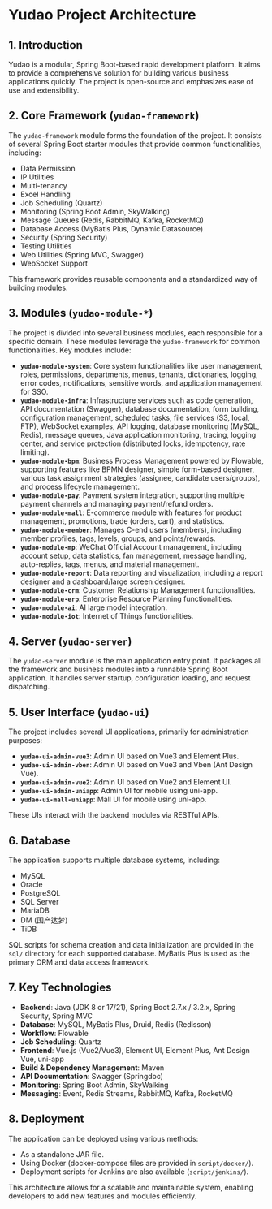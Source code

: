 # Yudao Project Architecture

## 1. Introduction

Yudao is a modular, Spring Boot-based rapid development platform. It aims to provide a comprehensive solution for building various business applications quickly. The project is open-source and emphasizes ease of use and extensibility.

## 2. Core Framework (`yudao-framework`)

The `yudao-framework` module forms the foundation of the project. It consists of several Spring Boot starter modules that provide common functionalities, including:

*   Data Permission
*   IP Utilities
*   Multi-tenancy
*   Excel Handling
*   Job Scheduling (Quartz)
*   Monitoring (Spring Boot Admin, SkyWalking)
*   Message Queues (Redis, RabbitMQ, Kafka, RocketMQ)
*   Database Access (MyBatis Plus, Dynamic Datasource)
*   Security (Spring Security)
*   Testing Utilities
*   Web Utilities (Spring MVC, Swagger)
*   WebSocket Support

This framework provides reusable components and a standardized way of building modules.

## 3. Modules (`yudao-module-*`)

The project is divided into several business modules, each responsible for a specific domain. These modules leverage the `yudao-framework` for common functionalities. Key modules include:

*   **`yudao-module-system`**: Core system functionalities like user management, roles, permissions, departments, menus, tenants, dictionaries, logging, error codes, notifications, sensitive words, and application management for SSO.
*   **`yudao-module-infra`**: Infrastructure services such as code generation, API documentation (Swagger), database documentation, form building, configuration management, scheduled tasks, file services (S3, local, FTP), WebSocket examples, API logging, database monitoring (MySQL, Redis), message queues, Java application monitoring, tracing, logging center, and service protection (distributed locks, idempotency, rate limiting).
*   **`yudao-module-bpm`**: Business Process Management powered by Flowable, supporting features like BPMN designer, simple form-based designer, various task assignment strategies (assignee, candidate users/groups), and process lifecycle management.
*   **`yudao-module-pay`**: Payment system integration, supporting multiple payment channels and managing payment/refund orders.
*   **`yudao-module-mall`**: E-commerce module with features for product management, promotions, trade (orders, cart), and statistics.
*   **`yudao-module-member`**: Manages C-end users (members), including member profiles, tags, levels, groups, and points/rewards.
*   **`yudao-module-mp`**: WeChat Official Account management, including account setup, data statistics, fan management, message handling, auto-replies, tags, menus, and material management.
*   **`yudao-module-report`**: Data reporting and visualization, including a report designer and a dashboard/large screen designer.
*   **`yudao-module-crm`**: Customer Relationship Management functionalities.
*   **`yudao-module-erp`**: Enterprise Resource Planning functionalities.
*   **`yudao-module-ai`**: AI large model integration.
*   **`yudao-module-iot`**: Internet of Things functionalities.


## 4. Server (`yudao-server`)

The `yudao-server` module is the main application entry point. It packages all the framework and business modules into a runnable Spring Boot application. It handles server startup, configuration loading, and request dispatching.

## 5. User Interface (`yudao-ui`)

The project includes several UI applications, primarily for administration purposes:

*   **`yudao-ui-admin-vue3`**: Admin UI based on Vue3 and Element Plus.
*   **`yudao-ui-admin-vben`**: Admin UI based on Vue3 and Vben (Ant Design Vue).
*   **`yudao-ui-admin-vue2`**: Admin UI based on Vue2 and Element UI.
*   **`yudao-ui-admin-uniapp`**: Admin UI for mobile using uni-app.
*   **`yudao-ui-mall-uniapp`**: Mall UI for mobile using uni-app.

These UIs interact with the backend modules via RESTful APIs.

## 6. Database

The application supports multiple database systems, including:

*   MySQL
*   Oracle
*   PostgreSQL
*   SQL Server
*   MariaDB
*   DM (国产达梦)
*   TiDB

SQL scripts for schema creation and data initialization are provided in the `sql/` directory for each supported database. MyBatis Plus is used as the primary ORM and data access framework.

## 7. Key Technologies

*   **Backend**: Java (JDK 8 or 17/21), Spring Boot 2.7.x / 3.2.x, Spring Security, Spring MVC
*   **Database**: MySQL, MyBatis Plus, Druid, Redis (Redisson)
*   **Workflow**: Flowable
*   **Job Scheduling**: Quartz
*   **Frontend**: Vue.js (Vue2/Vue3), Element UI, Element Plus, Ant Design Vue, uni-app
*   **Build & Dependency Management**: Maven
*   **API Documentation**: Swagger (Springdoc)
*   **Monitoring**: Spring Boot Admin, SkyWalking
*   **Messaging**: Event, Redis Streams, RabbitMQ, Kafka, RocketMQ

## 8. Deployment

The application can be deployed using various methods:

*   As a standalone JAR file.
*   Using Docker (docker-compose files are provided in `script/docker/`).
*   Deployment scripts for Jenkins are also available (`script/jenkins/`).

This architecture allows for a scalable and maintainable system, enabling developers to add new features and modules efficiently.
